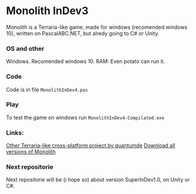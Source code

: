 Monolith InDev3
=========
Monolith is a Terraria-like game, made for windows (recomended windows 10), written on PascalABC.NET, but alredy going to C# or Unity.

### OS and other
Windows. Recomended windows 10.
RAM: Even potato can run it.

### Code
Code is in file
```MonolithInDev4.pas```

### Play
To test the game on windows run
```MonolithInDev4-Compilated.exe```

### Links:
[Other Terraria-like cross-platform project by quantumde](https://github.com/quantumde/Open-Terraria-Project)
[Download all versions of Monolith](https://muhuhel.wixsite.com/mono/%D1%81%D0%BA%D0%B0%D1%87%D0%B0%D1%82%D1%8C)

### Next repositorie
Next repositorie will be (i hope so) about version SuperInDev1.0, on Unity or C#.
